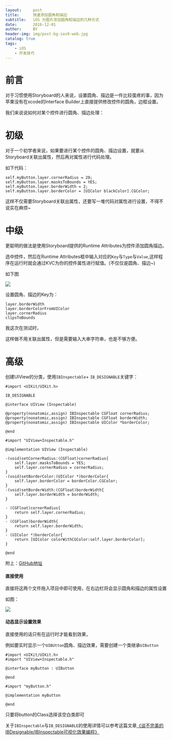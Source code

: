 ```yaml
---
layout:     post
title:      快速添加圆角和描边
subtitle:   iOS 为图片添加圆角和描边的几种方式
date:       2016-12-01
author:     BY
header-img: img/post-bg-ios9-web.jpg
catalog: true
tags:
    - iOS
    - 开发技巧
---
```


# 前言

对于习惯使用Storyboard的人来说，设置圆角、描边是一件比较蛋疼的事，因为苹果没有在xcode的Interface Builder上直接提供修改控件的圆角，边框设置。

我们来说说如何对某个控件进行圆角、描边处理：
# 初级
对于一个初学者来说，如果要进行某个控件的圆角、描边设置，就要从Storyboard关联出属性，然后再对属性进行代码处理。

如下代码：

```
self.myButton.layer.cornerRadius = 20;
self.myButton.layer.masksToBounds = YES;
self.myButton.layer.borderWidth = 2;
self.myButton.layer.borderColor = [UIColor blackColor].CGColor;
```
这样不仅需要Storyboard关联出属性，还要写一堆代码对属性进行设置，不得不说实在麻烦~

# 中级
更聪明的做法是使用Storyboard提供的Runtime Attributes为控件添加圆角描边。

选中控件，然后在Runtime Attributes框中输入对应的`Key`与`Type`与`Value`,这样程序在运行时就会通过KVC为你的控件属性进行赋值。(不仅仅是圆角、描边~)

如下图

![](http://ww4.sinaimg.cn/large/7853084cgw1fabg89aeqkj207b08j74y.jpg)

设置圆角、描边的Key为：

```
layer.borderWidth
layer.borderColorFromUIColor
layer.cornerRadius
clipsToBounds
```
我这次在测试时，

这样做不用关联出属性，但是需要输入大串字符串，也是不够方便。

# 高级

创建UIView的分类，使用`IBInspectable`+ `IB_DESIGNABLE`关键字：

```
#import <UIKit/UIKit.h>

IB_DESIGNABLE

@interface UIView (Inspectable)

@property(nonatomic,assign) IBInspectable CGFloat cornerRadius;
@property(nonatomic,assign) IBInspectable CGFloat borderWidth;
@property(nonatomic,assign) IBInspectable UIColor *borderColor;

@end
```

```
#import "UIView+Inspectable.h"

@implementation UIView (Inspectable)

-(void)setCornerRadius:(CGFloat)cornerRadius{
    self.layer.masksToBounds = YES;
    self.layer.cornerRadius = cornerRadius;
}
-(void)setBorderColor:(UIColor *)borderColor{
    self.layer.borderColor = borderColor.CGColor;
}
-(void)setBorderWidth:(CGFloat)borderWidth{
    self.layer.borderWidth = borderWidth;
}

- (CGFloat)cornerRadius{
    return self.layer.cornerRadius;
}
- (CGFloat)borderWidth{
    return self.layer.borderWidth;
}
- (UIColor *)borderColor{
    return [UIColor colorWithCGColor:self.layer.borderColor];
}

@end
```

附上：[GitHub地址](https://github.com/haijun/CircularAndStroke.git)


#### 直接使用

直接将这两个文件拖入项目中即可使用，在右边栏将会显示圆角和描边的属性设置

如图：

![](http://ww4.sinaimg.cn/large/7853084cgw1facfqugjtbj20mp07v401.jpg)

#### 动态显示设置效果

直接使用的话只有在运行时才能看到效果，

例如要实时显示一个`UIBUtton`圆角、描边效果，需要创建一个类继承`UIButton`

```
#import <UIKit/UIKit.h>
#import "UIView+Inspectable.h"

@interface myButton : UIButton

@end
```

```
#import "myButton.h"

@implementation myButton

@end
```

只要将button的Class选择该空白类即可

关于`IBInspectable`与`IB_DESIGNABLE`的使用详情可以参考这篇文章[《谈不完美的IBDesignable/IBInspectable可视化效果编程》](http://www.jianshu.com/p/a90e44ba1f2b)